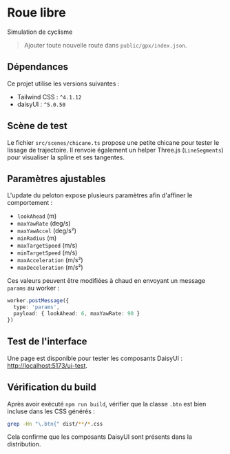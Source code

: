 # Roue libre
Simulation de cyclisme

> Ajouter toute nouvelle route dans `public/gpx/index.json`.

## Dépendances

Ce projet utilise les versions suivantes :

- Tailwind CSS : `^4.1.12`
- daisyUI : `^5.0.50`

## Scène de test

Le fichier `src/scenes/chicane.ts` propose une petite chicane pour tester le lissage de trajectoire. Il renvoie également un helper Three.js (`LineSegments`) pour visualiser la spline et ses tangentes.

## Paramètres ajustables

L'update du peloton expose plusieurs paramètres afin d'affiner le comportement :

- `lookAhead` (m)
- `maxYawRate` (deg/s)
- `maxYawAccel` (deg/s²)
- `minRadius` (m)
- `maxTargetSpeed` (m/s)
- `minTargetSpeed` (m/s)
- `maxAcceleration` (m/s²)
- `maxDeceleration` (m/s²)

Ces valeurs peuvent être modifiées à chaud en envoyant un message `params` au worker :

```ts
worker.postMessage({
  type: 'params',
  payload: { lookAhead: 6, maxYawRate: 90 }
})
```


## Test de l'interface

Une page est disponible pour tester les composants DaisyUI : [http://localhost:5173/ui-test](http://localhost:5173/ui-test).

## Vérification du build

Après avoir exécuté `npm run build`, vérifier que la classe `.btn` est bien incluse dans les CSS générés :

```sh
grep -Hn "\.btn{" dist/**/*.css
```

Cela confirme que les composants DaisyUI sont présents dans la distribution.

